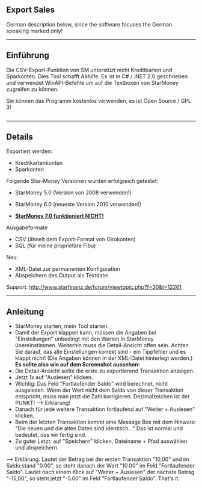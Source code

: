 ## Export Sales ##

German description below, since the software focuses the German speaking marked only!


---


## Einführung ##

Die CSV-Export-Funktion von SM unterstüzt nicht Kreditkarten und Sparkonten.
Dies Tool schafft Abhilfe. Es ist in C# / .NET 2.0 geschrieben und verwendet WinAPI-Befehle um auf die Textboxen von StarMoney zugreifen zu können.

Sie können das Programm kostenlos verwenden, es ist Open Source / GPL 3!


![![](http://exportsales.googlecode.com/files/ExportSales_screenshot_small.png)](http://exportsales.googlecode.com/files/ExportSales_screenshot.png)


---


## Details ##

Exportiert werden:
  * Kreditkartenkonten
  * Sparkonten

Folgende Star-Money Versionen wurden erfolgreich getestet:
  * StarMoney 5.0 (Version von 2008 verwenden!)
  * StarMoney 6.0 (neueste Version 2010 verwenden!)

  * **[StarMoney 7.0 funktioniert NICHT!](http://code.google.com/p/exportsales/issues/detail?id=1)**

Ausgabeformate
  * CSV (ähnelt dem Export-Format von Girokonten)
  * SQL (für meine proprietäre Fibu)

Neu:
  * XML-Datei zur permanenten Konfiguration
  * Abspeichern des Output als Textdatei

Support:
http://www.starfinanz.de/forum/viewtopic.php?f=30&t=12261


---


## Anleitung ##

  * StarMoney starten, mein Tool starten.
  * Damit der Export klappen kann, müssen die Angaben bei "Einstellungen" unbedingt mit den Werten in StarMoney übereinstimmen. Weiterhin muss die Detail-Ansicht offen sein. Achten Sie darauf, das alle Einstellungen korrekt sind - ein Tippfehler und es klappt nicht! (Die Angaben können in der XML-Datei hinterlegt werden.) **Es sollte also wie auf dem Screenshot aussehen:**
![![](http://exportsales.googlecode.com/files/ExportSales_usage_small.png)](http://exportsales.googlecode.com/files/ExportSales_usage.png)
  * Die Detail-Ansicht sollte die erste zu exportierend Transaktion anzeigen.
  * Jetzt 1x auf "Auslesen" klicken.
  * Wichtig: Das Feld "Fortlaufender Saldo" wird berechnet, nicht ausgelesen. Wenn der Wert nicht dem Saldo von dieser Transaktion entspricht, muss man jetzt die Zahl korrigieren. Dezimalzeichen ist der PUNKT! --> Erklärung!
  * Danach für jede weitere Transaktion fortlaufend auf "Weiter + Auslesen" klicken.
  * Beim der letzten Transaktion kommt eine Message Box mit dem Hinweis: "Die neuen und die alten Daten sind identisch..." Das ist normal und bedeutet, das wir fertig sind.
  * Zu guter Letzt: auf "Speichern" klicken, Dateiname + Pfad auswählen und abspeichern.

--> Erklärung:
Lautet der Betrag bei der ersten Transaktion "10,00" und im Saldo stand "0.00", so steht danach der Wert "10.00" im Feld "Fortlaufender Saldo". Lautet nach einem Klick auf "Weiter + Auslesen" der nächste Betrag "-15,00", so steht jetzt "-5.00" im Feld "Fortlaufender Saldo". That's it.